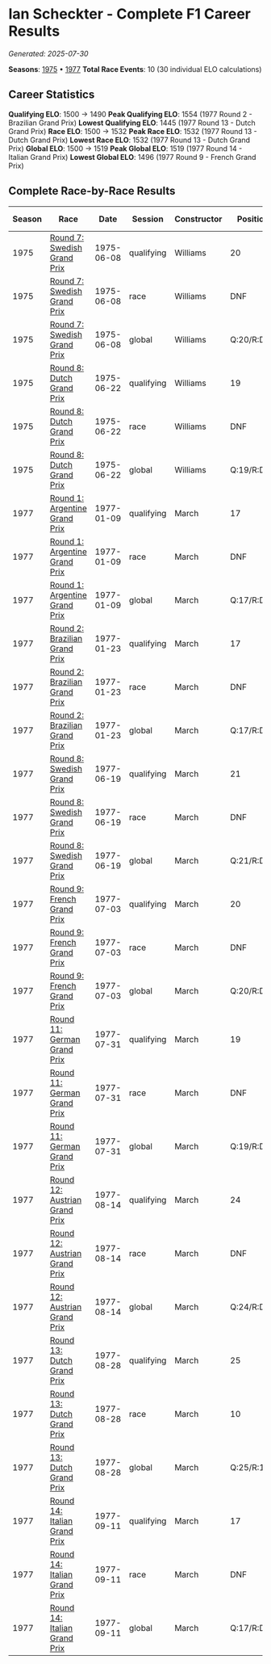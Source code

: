 # Ian Scheckter - Complete F1 Career Results

*Generated: 2025-07-30*

**Seasons**: [1975](../results/1975-season-report.md) • [1977](../results/1977-season-report.md)
**Total Race Events**: 10 (30 individual ELO calculations)

## Career Statistics

**Qualifying ELO**: 1500 → 1490
**Peak Qualifying ELO**: 1554 (1977 Round 2 - Brazilian Grand Prix)
**Lowest Qualifying ELO**: 1445 (1977 Round 13 - Dutch Grand Prix)
**Race ELO**: 1500 → 1532
**Peak Race ELO**: 1532 (1977 Round 13 - Dutch Grand Prix)
**Lowest Race ELO**: 1532 (1977 Round 13 - Dutch Grand Prix)
**Global ELO**: 1500 → 1519
**Peak Global ELO**: 1519 (1977 Round 14 - Italian Grand Prix)
**Lowest Global ELO**: 1496 (1977 Round 9 - French Grand Prix)

## Complete Race-by-Race Results

| Season | Race | Date | Session | Constructor | Position | Starting ELO | ELO Change | Final ELO | Teammate |
|--------|------|------|---------|-------------|----------|--------------|------------|-----------|----------|
| 1975 | [Round 7: Swedish Grand Prix](../results/1975-season-report.md#round-7-swedish-grand-prix) | 1975-06-08 | qualifying | Williams | 20 | 1500 | +32 | 1532 | <img src="https://upload.wikimedia.org/wikipedia/commons/thumb/8/83/Flag_of_the_United_Kingdom_%283-5%29.svg/512px-Flag_of_the_United_Kingdom_%283-5%29.svg.png?20250726143817" alt="United Kingdom" width="20" height="auto" style="vertical-align: middle; margin-right: 5px;" onerror="this.outerHTML='🇬🇧'; this.style.marginRight='5px';"/> Damien Magee |
| 1975 | [Round 7: Swedish Grand Prix](../results/1975-season-report.md#round-7-swedish-grand-prix) | 1975-06-08 | race | Williams | DNF | 1500 | N/A | 1500 | <img src="https://upload.wikimedia.org/wikipedia/commons/thumb/8/83/Flag_of_the_United_Kingdom_%283-5%29.svg/512px-Flag_of_the_United_Kingdom_%283-5%29.svg.png?20250726143817" alt="United Kingdom" width="20" height="auto" style="vertical-align: middle; margin-right: 5px;" onerror="this.outerHTML='🇬🇧'; this.style.marginRight='5px';"/> Damien Magee |
| 1975 | [Round 7: Swedish Grand Prix](../results/1975-season-report.md#round-7-swedish-grand-prix) | 1975-06-08 | global | Williams | Q:20/R:DNF | 1500 | +10 | 1510 | <img src="https://upload.wikimedia.org/wikipedia/commons/thumb/8/83/Flag_of_the_United_Kingdom_%283-5%29.svg/512px-Flag_of_the_United_Kingdom_%283-5%29.svg.png?20250726143817" alt="United Kingdom" width="20" height="auto" style="vertical-align: middle; margin-right: 5px;" onerror="this.outerHTML='🇬🇧'; this.style.marginRight='5px';"/> Damien Magee |
| 1975 | [Round 8: Dutch Grand Prix](../results/1975-season-report.md#round-8-dutch-grand-prix) | 1975-06-22 | qualifying | Williams | 19 | 1532 | -39 | 1493 | <img src="https://upload.wikimedia.org/wikipedia/commons/c/c3/Flag_of_France.svg" alt="France" width="20" height="auto" style="vertical-align: middle; margin-right: 5px;" onerror="this.outerHTML='🇫🇷'; this.style.marginRight='5px';"/> Jacques Laffite |
| 1975 | [Round 8: Dutch Grand Prix](../results/1975-season-report.md#round-8-dutch-grand-prix) | 1975-06-22 | race | Williams | DNF | 1500 | N/A | 1500 | <img src="https://upload.wikimedia.org/wikipedia/commons/c/c3/Flag_of_France.svg" alt="France" width="20" height="auto" style="vertical-align: middle; margin-right: 5px;" onerror="this.outerHTML='🇫🇷'; this.style.marginRight='5px';"/> Jacques Laffite |
| 1975 | [Round 8: Dutch Grand Prix](../results/1975-season-report.md#round-8-dutch-grand-prix) | 1975-06-22 | global | Williams | Q:19/R:DNF | 1510 | -12 | 1498 | <img src="https://upload.wikimedia.org/wikipedia/commons/c/c3/Flag_of_France.svg" alt="France" width="20" height="auto" style="vertical-align: middle; margin-right: 5px;" onerror="this.outerHTML='🇫🇷'; this.style.marginRight='5px';"/> Jacques Laffite |
| 1977 | [Round 1: Argentine Grand Prix](../results/1977-season-report.md#round-1-argentine-grand-prix) | 1977-01-09 | qualifying | March | 17 | 1500 | +29 | 1529 | <img src="https://upload.wikimedia.org/wikipedia/commons/0/05/Flag_of_Brazil.svg" alt="Brazil" width="20" height="auto" style="vertical-align: middle; margin-right: 5px;" onerror="this.outerHTML='🇧🇷'; this.style.marginRight='5px';"/> Alex Ribeiro |
| 1977 | [Round 1: Argentine Grand Prix](../results/1977-season-report.md#round-1-argentine-grand-prix) | 1977-01-09 | race | March | DNF | 1500 | N/A | 1500 | <img src="https://upload.wikimedia.org/wikipedia/commons/0/05/Flag_of_Brazil.svg" alt="Brazil" width="20" height="auto" style="vertical-align: middle; margin-right: 5px;" onerror="this.outerHTML='🇧🇷'; this.style.marginRight='5px';"/> Alex Ribeiro |
| 1977 | [Round 1: Argentine Grand Prix](../results/1977-season-report.md#round-1-argentine-grand-prix) | 1977-01-09 | global | March | Q:17/R:DNF | 1500 | +9 | 1509 | <img src="https://upload.wikimedia.org/wikipedia/commons/0/05/Flag_of_Brazil.svg" alt="Brazil" width="20" height="auto" style="vertical-align: middle; margin-right: 5px;" onerror="this.outerHTML='🇧🇷'; this.style.marginRight='5px';"/> Alex Ribeiro |
| 1977 | [Round 2: Brazilian Grand Prix](../results/1977-season-report.md#round-2-brazilian-grand-prix) | 1977-01-23 | qualifying | March | 17 | 1529 | +24 | 1554 | <img src="https://upload.wikimedia.org/wikipedia/commons/0/05/Flag_of_Brazil.svg" alt="Brazil" width="20" height="auto" style="vertical-align: middle; margin-right: 5px;" onerror="this.outerHTML='🇧🇷'; this.style.marginRight='5px';"/> Alex Ribeiro |
| 1977 | [Round 2: Brazilian Grand Prix](../results/1977-season-report.md#round-2-brazilian-grand-prix) | 1977-01-23 | race | March | DNF | 1500 | N/A | 1500 | <img src="https://upload.wikimedia.org/wikipedia/commons/0/05/Flag_of_Brazil.svg" alt="Brazil" width="20" height="auto" style="vertical-align: middle; margin-right: 5px;" onerror="this.outerHTML='🇧🇷'; this.style.marginRight='5px';"/> Alex Ribeiro |
| 1977 | [Round 2: Brazilian Grand Prix](../results/1977-season-report.md#round-2-brazilian-grand-prix) | 1977-01-23 | global | March | Q:17/R:DNF | 1509 | +7 | 1516 | <img src="https://upload.wikimedia.org/wikipedia/commons/0/05/Flag_of_Brazil.svg" alt="Brazil" width="20" height="auto" style="vertical-align: middle; margin-right: 5px;" onerror="this.outerHTML='🇧🇷'; this.style.marginRight='5px';"/> Alex Ribeiro |
| 1977 | [Round 8: Swedish Grand Prix](../results/1977-season-report.md#round-8-swedish-grand-prix) | 1977-06-19 | qualifying | March | 21 | 1554 | -34 | 1520 | Patrick Nève |
| 1977 | [Round 8: Swedish Grand Prix](../results/1977-season-report.md#round-8-swedish-grand-prix) | 1977-06-19 | race | March | DNF | 1500 | N/A | 1500 | Patrick Nève |
| 1977 | [Round 8: Swedish Grand Prix](../results/1977-season-report.md#round-8-swedish-grand-prix) | 1977-06-19 | global | March | Q:21/R:DNF | 1516 | -10 | 1506 | Patrick Nève |
| 1977 | [Round 9: French Grand Prix](../results/1977-season-report.md#round-9-french-grand-prix) | 1977-07-03 | qualifying | March | 20 | 1520 | -33 | 1487 | <img src="https://upload.wikimedia.org/wikipedia/commons/0/03/Flag_of_Italy.svg" alt="Italy" width="20" height="auto" style="vertical-align: middle; margin-right: 5px;" onerror="this.outerHTML='🇮🇹'; this.style.marginRight='5px';"/> Arturo Merzario |
| 1977 | [Round 9: French Grand Prix](../results/1977-season-report.md#round-9-french-grand-prix) | 1977-07-03 | race | March | DNF | 1500 | N/A | 1500 | <img src="https://upload.wikimedia.org/wikipedia/commons/0/03/Flag_of_Italy.svg" alt="Italy" width="20" height="auto" style="vertical-align: middle; margin-right: 5px;" onerror="this.outerHTML='🇮🇹'; this.style.marginRight='5px';"/> Arturo Merzario |
| 1977 | [Round 9: French Grand Prix](../results/1977-season-report.md#round-9-french-grand-prix) | 1977-07-03 | global | March | Q:20/R:DNF | 1506 | -10 | 1496 | <img src="https://upload.wikimedia.org/wikipedia/commons/0/03/Flag_of_Italy.svg" alt="Italy" width="20" height="auto" style="vertical-align: middle; margin-right: 5px;" onerror="this.outerHTML='🇮🇹'; this.style.marginRight='5px';"/> Arturo Merzario |
| 1977 | [Round 11: German Grand Prix](../results/1977-season-report.md#round-11-german-grand-prix) | 1977-07-31 | qualifying | March | 19 | 1487 | +26 | 1513 | <img src="https://upload.wikimedia.org/wikipedia/commons/0/05/Flag_of_Brazil.svg" alt="Brazil" width="20" height="auto" style="vertical-align: middle; margin-right: 5px;" onerror="this.outerHTML='🇧🇷'; this.style.marginRight='5px';"/> Alex Ribeiro |
| 1977 | [Round 11: German Grand Prix](../results/1977-season-report.md#round-11-german-grand-prix) | 1977-07-31 | race | March | DNF | 1500 | N/A | 1500 | <img src="https://upload.wikimedia.org/wikipedia/commons/0/05/Flag_of_Brazil.svg" alt="Brazil" width="20" height="auto" style="vertical-align: middle; margin-right: 5px;" onerror="this.outerHTML='🇧🇷'; this.style.marginRight='5px';"/> Alex Ribeiro |
| 1977 | [Round 11: German Grand Prix](../results/1977-season-report.md#round-11-german-grand-prix) | 1977-07-31 | global | March | Q:19/R:DNF | 1496 | +8 | 1504 | <img src="https://upload.wikimedia.org/wikipedia/commons/0/05/Flag_of_Brazil.svg" alt="Brazil" width="20" height="auto" style="vertical-align: middle; margin-right: 5px;" onerror="this.outerHTML='🇧🇷'; this.style.marginRight='5px';"/> Alex Ribeiro |
| 1977 | [Round 12: Austrian Grand Prix](../results/1977-season-report.md#round-12-austrian-grand-prix) | 1977-08-14 | qualifying | March | 24 | 1513 | -27 | 1486 | Patrick Nève |
| 1977 | [Round 12: Austrian Grand Prix](../results/1977-season-report.md#round-12-austrian-grand-prix) | 1977-08-14 | race | March | DNF | 1500 | N/A | 1500 | Patrick Nève |
| 1977 | [Round 12: Austrian Grand Prix](../results/1977-season-report.md#round-12-austrian-grand-prix) | 1977-08-14 | global | March | Q:24/R:DNF | 1504 | -8 | 1496 | Patrick Nève |
| 1977 | [Round 13: Dutch Grand Prix](../results/1977-season-report.md#round-13-dutch-grand-prix) | 1977-08-28 | qualifying | March | 25 | 1486 | -40 | 1445 | <img src="https://upload.wikimedia.org/wikipedia/commons/0/05/Flag_of_Brazil.svg" alt="Brazil" width="20" height="auto" style="vertical-align: middle; margin-right: 5px;" onerror="this.outerHTML='🇧🇷'; this.style.marginRight='5px';"/> Alex Ribeiro |
| 1977 | [Round 13: Dutch Grand Prix](../results/1977-season-report.md#round-13-dutch-grand-prix) | 1977-08-28 | race | March | 10 | 1500 | +32 | 1532 | <img src="https://upload.wikimedia.org/wikipedia/commons/0/05/Flag_of_Brazil.svg" alt="Brazil" width="20" height="auto" style="vertical-align: middle; margin-right: 5px;" onerror="this.outerHTML='🇧🇷'; this.style.marginRight='5px';"/> Alex Ribeiro |
| 1977 | [Round 13: Dutch Grand Prix](../results/1977-season-report.md#round-13-dutch-grand-prix) | 1977-08-28 | global | March | Q:25/R:10 | 1496 | +10 | 1506 | <img src="https://upload.wikimedia.org/wikipedia/commons/0/05/Flag_of_Brazil.svg" alt="Brazil" width="20" height="auto" style="vertical-align: middle; margin-right: 5px;" onerror="this.outerHTML='🇧🇷'; this.style.marginRight='5px';"/> Alex Ribeiro |
| 1977 | [Round 14: Italian Grand Prix](../results/1977-season-report.md#round-14-italian-grand-prix) | 1977-09-11 | qualifying | March | 17 | 1445 | +45 | 1490 | Patrick Nève |
| 1977 | [Round 14: Italian Grand Prix](../results/1977-season-report.md#round-14-italian-grand-prix) | 1977-09-11 | race | March | DNF | 1532 | N/A | 1532 | Patrick Nève |
| 1977 | [Round 14: Italian Grand Prix](../results/1977-season-report.md#round-14-italian-grand-prix) | 1977-09-11 | global | March | Q:17/R:DNF | 1506 | +14 | 1519 | Patrick Nève |
